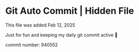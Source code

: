 # Git Auto Commit | Hidden File

This file was added Feb 12, 2025

Just for fun and keeping my daily git commit active 🤪

commit number: 940552
